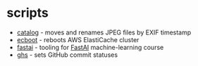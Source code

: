 # scripts

* [catalog](/catalog) - moves and renames JPEG files by EXIF timestamp
* [ecboot](/ecboot) - reboots AWS ElastiCache cluster
* [fastai](/fastai) - tooling for [FastAI](http://course18.fast.ai/ml.html) machine-learning course
* [ghs](/ghs) - sets GitHub commit statuses
